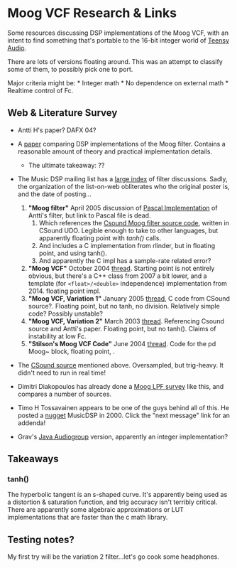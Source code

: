 # Moog VCF Research & Links

Some resources discussing DSP implementations of the Moog VCF, with an intent to find something that's portable to the 16-bit integer world of [Teensy Audio](http://www.pjrc.com/teensy/td_libs_Audio.html).

There are lots of versions floating around.  This was an attempt to classify some of them, to possibly pick one to port.

Major criteria might be:
	* Integer math
	* No dependence on external math
	* Realtime control of Fc.

## Web & Literature Survey

* Antti H's paper?  DAFX 04?

* A [paper](http://www.acoustics.ed.ac.uk/wp-content/uploads/AMT_MSc_FinalProjects/2012__Daly__AMT_MSc_FinalProject_MoogVCF.pdf) comparing DSP implementations of the Moog filter.  Contains a reasonable amount of theory and practical implementation details.
	* The ultimate takeaway: ?? 

* The Music DSP mailing list has a [large index](http://musicdsp.org/archive.php?classid=3) of filter discussions.  Sadly, the organization of the list-on-web obliterates who the original poster is, and the date of posting... 
	1. **"Moog filter"** April 2005 discussion of [Pascal Implementation](http://musicdsp.org/showArchiveComment.php?ArchiveID=196) of Antti's filter, but link to Pascal file is dead.
		1. Which references the [Csound Moog filter source code](http://www.csounds.com/udo/displayOpcode.php?opcode_id=32), written in CSound UDO.  Legible enough to take to other languages, but apparently floating point with *tanh()* calls.
		2. And includes a C implementation from rlinder, but in floating point, and using tanh().
		3. And apparently the C impl has a sample-rate related error?
	4. **"Moog VCF"** October 2004 [thread](http://musicdsp.org/showArchiveComment.php?ArchiveID=24).  Starting point is not  entirely obvious, but there's a C++ class from 2007 a bit lower, and a template (for `<float>/<double>` independence) implementation from 2014.  floating point impl. 
	5. **"Moog VCF, Variation 1"** January 2005 [thread](http://musicdsp.org/showArchiveComment.php?ArchiveID=25), C code from CSound source?.  Floating point, but no tanh, no division.  Relatively simple code?  Possibly  unstable?
	6. **"Moog VCF, Variation  2"** March 2003 [thread](http://musicdsp.org/showArchiveComment.php?ArchiveID=26).  Referencing Csound source and Antti's paper.  Floating point, but no tanh().  Claims of instability at low Fc.
	7. **"Stilson's Moog VCF Code"** June 2004 [thread](http://musicdsp.org/showArchiveComment.php?ArchiveID=145).  Code for the pd Moog~ block, floating point, .
* The [CSound source](http://www.csounds.com/udo/displayOpcode.php?opcode_id=32) mentioned above.  Oversampled, but trig-heavy.  It didn't need to run in real time!
 
* Dimitri Diakopoulos has already done a [Moog LPF survey](https://github.com/ddiakopoulos/MoogLadders) like this, and compares a number of sources.

* Timo H Tossavainen appears to be one of the guys behind all of this. He posted a [nugget](http://music.columbia.edu/pipermail/music-dsp/2000-March/037204.html) MusicDSP in 2000.  Click the "next message" link for an addenda!

* Grav's [Java Audiogroup](https://github.com/grav/audiogroup/blob/master/jvstwrapperplug/jVSTeXamples-0.9g-sources/jvst/examples/liquinth/MoogFilter.java) version, apparently an integer implementation?



## Takeaways

### tanh()

The  hyperbolic tangent is an s-shaped curve.  It's apparently being used as a distortion & saturation function, and trig accuracy isn't terribly critical.  There are apparently some algebraic approximations or LUT implementations that are faster than the c math library.

## Testing notes?

My first try will be the variation 2 filter...let's go cook some headphones.